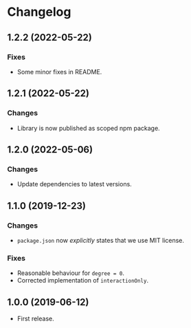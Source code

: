 # Changelog

## 1.2.2 (2022-05-22)

### Fixes

- Some minor fixes in README.

## 1.2.1 (2022-05-22)

### Changes

- Library is now published as scoped npm package.

## 1.2.0 (2022-05-06)

### Changes

- Update dependencies to latest versions.

## 1.1.0 (2019-12-23)

### Changes

- `package.json` now *explicitly* states that we use MIT license.

### Fixes

- Reasonable behaviour for `degree = 0`.
- Corrected implementation of `interactionOnly`.

## 1.0.0 (2019-06-12)

- First release.

